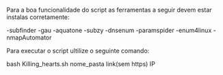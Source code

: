 Para a boa funcionalidade do script as ferramentas a seguir devem estar instalas corretamente:


-subfinder
-gau
-aquatone
-subzy
-dnsenum
-paramspider
-enum4linux
-nmapAutomator




Para executar o script ultilize o seguinte comando:

bash Killing_hearts.sh nome_pasta link(sem https) IP
